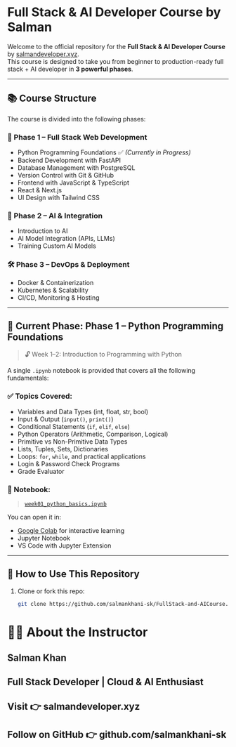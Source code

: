 #  Full Stack & AI Developer Course by Salman

Welcome to the official repository for the **Full Stack & AI Developer Course** by [salmandeveloper.xyz](https://salmandeveloper.xyz).  
This course is designed to take you from beginner to production-ready full stack + AI developer in **3 powerful phases**.

---

## 📚 Course Structure

The course is divided into the following phases:

### 🧱 Phase 1 – Full Stack Web Development
- Python Programming Foundations ✅ *(Currently in Progress)*
- Backend Development with FastAPI
- Database Management with PostgreSQL
- Version Control with Git & GitHub
- Frontend with JavaScript & TypeScript
- React & Next.js
- UI Design with Tailwind CSS

### 🤖 Phase 2 – AI & Integration
- Introduction to AI
- AI Model Integration (APIs, LLMs)
- Training Custom AI Models

### 🛠 Phase 3 – DevOps & Deployment
- Docker & Containerization
- Kubernetes & Scalability
- CI/CD, Monitoring & Hosting

---

## 📍 Current Phase: **Phase 1 – Python Programming Foundations**

> 🔓 Week 1–2: Introduction to Programming with Python

A single `.ipynb` notebook is provided that covers all the following fundamentals:

### ✅ Topics Covered:
- Variables and Data Types (int, float, str, bool)
- Input & Output (`input()`, `print()`)
- Conditional Statements (`if`, `elif`, `else`)
- Python Operators (Arithmetic, Comparison, Logical)
- Primitive vs Non-Primitive Data Types
- Lists, Tuples, Sets, Dictionaries
- Loops: `for`, `while`, and practical applications
- Login & Password Check Programs
- Grade Evaluator

### 📁 Notebook:
> [`week01_python_basics.ipynb`](./week01-02_python/week01_python_basics.ipynb)

You can open it in:
- [Google Colab](https://colab.research.google.com) for interactive learning
- Jupyter Notebook
- VS Code with Jupyter Extension

---

## 🧠 How to Use This Repository

1. Clone or fork this repo:
   ```bash
   git clone https://github.com/salmankhani-sk/FullStack-and-AICourse.git
   ```
# 👨‍🏫 About the Instructor
## Salman Khan
## Full Stack Developer | Cloud & AI Enthusiast
## Visit 👉 salmandeveloper.xyz
## Follow on GitHub 👉 github.com/salmankhani-sk
